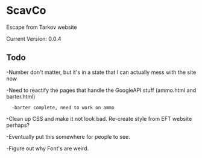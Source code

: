 # ScavCo
Escape from Tarkov website

Current Version: 0.0.4

## Todo
-Number don't matter, but it's in a state that I can actually mess with the site now

-Need to reactify the pages that handle the GoogleAPI stuff (ammo.html and barter.html)

      -barter complete, need to work on ammo
 
-Clean up CSS and make it not look bad. Re-create style from EFT website perhaps?

-Eventually put this somewhere for people to see.

-Figure out why Font's are weird.
